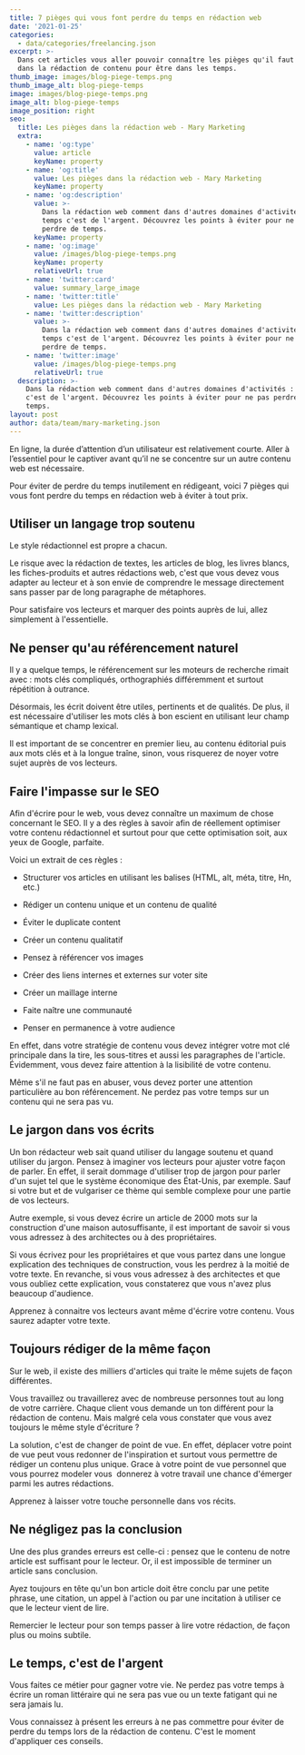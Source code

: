 ```yaml
---
title: 7 pièges qui vous font perdre du temps en rédaction web
date: '2021-01-25'
categories:
  - data/categories/freelancing.json
excerpt: >-
  Dans cet articles vous aller pouvoir connaître les pièges qu'il faut éviter
  dans la rédaction de contenu pour être dans les temps.
thumb_image: images/blog-piege-temps.png
thumb_image_alt: blog-piege-temps
image: images/blog-piege-temps.png
image_alt: blog-piege-temps
image_position: right
seo:
  title: Les pièges dans la rédaction web - Mary Marketing
  extra:
    - name: 'og:type'
      value: article
      keyName: property
    - name: 'og:title'
      value: Les pièges dans la rédaction web - Mary Marketing
      keyName: property
    - name: 'og:description'
      value: >-
        Dans la rédaction web comment dans d'autres domaines d'activités : le
        temps c'est de l'argent. Découvrez les points à éviter pour ne pas
        perdre de temps.
      keyName: property
    - name: 'og:image'
      value: /images/blog-piege-temps.png
      keyName: property
      relativeUrl: true
    - name: 'twitter:card'
      value: summary_large_image
    - name: 'twitter:title'
      value: Les pièges dans la rédaction web - Mary Marketing
    - name: 'twitter:description'
      value: >-
        Dans la rédaction web comment dans d'autres domaines d'activités : le
        temps c'est de l'argent. Découvrez les points à éviter pour ne pas
        perdre de temps.
    - name: 'twitter:image'
      value: /images/blog-piege-temps.png
      relativeUrl: true
  description: >-
    Dans la rédaction web comment dans d'autres domaines d'activités : le temps
    c'est de l'argent. Découvrez les points à éviter pour ne pas perdre de
    temps.
layout: post
author: data/team/mary-marketing.json
---
```

En ligne, la durée d’attention d’un utilisateur est relativement courte. Aller à l’essentiel pour le captiver avant qu’il ne se concentre sur un autre contenu web est nécessaire.

Pour éviter de perdre du temps inutilement en rédigeant, voici 7 pièges qui vous font perdre du temps en rédaction web à éviter à tout prix.

## Utiliser un langage trop soutenu

Le style rédactionnel est propre a chacun.

Le risque avec la rédaction de textes, les articles de blog, les livres blancs, les fiches-produits et autres rédactions web, c'est que vous devez vous adapter au lecteur et à son envie de comprendre le message directement sans passer par de long paragraphe de métaphores.

Pour satisfaire vos lecteurs et marquer des points auprès de lui, allez simplement à l'essentielle.

## Ne penser qu'au référencement naturel

Il y a quelque temps, le référencement sur les moteurs de recherche rimait avec : mots clés compliqués, orthographiés différemment et surtout répétition à outrance.

Désormais, les écrit doivent être utiles, pertinents et de qualités. De plus, il est nécessaire d'utiliser les mots clés à bon escient en utilisant leur champ sémantique et champ lexical.

Il est important de se concentrer en premier lieu, au contenu éditorial puis aux mots clés et à la longue traîne, sinon, vous risquerez de noyer votre sujet auprès de vos lecteurs.

## Faire l'impasse sur le SEO

Afin d'écrire pour le web, vous devez connaître un maximum de chose concernant le SEO. Il y a des règles à savoir afin de réellement optimiser votre contenu rédactionnel et surtout pour que cette optimisation soit, aux yeux de Google, parfaite.

Voici un extrait de ces règles : 

*   Structurer vos articles en utilisant les balises (HTML, alt, méta, titre, Hn, etc.)

*   Rédiger un contenu unique et un contenu de qualité

*   Éviter le duplicate content

*   Créer un contenu qualitatif

*   Pensez à référencer vos images

*   Créer des liens internes et externes sur voter site

*   Créer un maillage interne

*   Faite naître une communauté

*   Penser en permanence à votre audience

En effet, dans votre stratégie de contenu vous devez intégrer votre mot clé principale dans la tire, les sous-titres et aussi les paragraphes de l'article. Évidemment, vous devez faire attention à la lisibilité de votre contenu.

Même s'il ne faut pas en abuser, vous devez porter une attention particulière au bon référencement. Ne perdez pas votre temps sur un contenu qui ne sera pas vu.

## Le jargon dans vos écrits

Un bon rédacteur web sait quand utiliser du langage soutenu et quand utiliser du jargon. Pensez à imaginer vos lecteurs pour ajuster votre façon de parler. En effet, il serait dommage d'utiliser trop de jargon pour parler d'un sujet tel que le système économique des État-Unis, par exemple. Sauf si votre but et de vulgariser ce thème qui semble complexe pour une partie de vos lecteurs.

Autre exemple, si vous devez écrire un article de 2000 mots sur la construction d'une maison autosuffisante, il est important de savoir si vous vous adressez à des architectes ou à des propriétaires.

Si vous écrivez pour les propriétaires et que vous partez dans une longue explication des techniques de construction, vous les perdrez à la moitié de votre texte. En revanche, si vous vous adressez à des architectes et que vous oubliez cette explication, vous constaterez que vous n'avez plus beaucoup d'audience.

Apprenez à connaitre vos lecteurs avant même d'écrire votre contenu. Vous saurez adapter votre texte.

## Toujours rédiger de la même façon

Sur le web, il existe des milliers d'articles qui traite le même sujets de façon différentes.

Vous travaillez ou travaillerez avec de nombreuse personnes tout au long de votre carrière. Chaque client vous demande un ton différent pour la rédaction de contenu. Mais malgré cela vous constater que vous avez toujours le même style d'écriture ? 

La solution, c'est de changer de point de vue. En effet, déplacer votre point de vue peut vous redonner de l'inspiration et surtout vous permettre de rédiger un contenu plus unique. Grace à votre point de vue personnel que vous pourrez modeler vous  donnerez à votre travail une chance d'émerger parmi les autres rédactions.

Apprenez à laisser votre touche personnelle dans vos récits.

## Ne négligez pas la conclusion

Une des plus grandes erreurs est celle-ci : pensez que le contenu de notre article est suffisant pour le lecteur. Or, il est impossible de terminer un article sans conclusion.

Ayez toujours en tête qu'un bon article doit être conclu par une petite phrase, une citation, un appel à l'action ou par une incitation à utiliser ce que le lecteur vient de lire.

Remercier le lecteur pour son temps passer à lire votre rédaction, de façon plus ou moins subtile.

## Le temps, c'est de l'argent

Vous faites ce métier pour gagner votre vie. Ne perdez pas votre temps à écrire un roman littéraire qui ne sera pas vue ou un texte fatigant qui ne sera jamais lu.

Vous connaissez à présent les erreurs à ne pas commettre pour éviter de perdre du temps lors de la rédaction de contenu. C'est le moment d'appliquer ces conseils.
